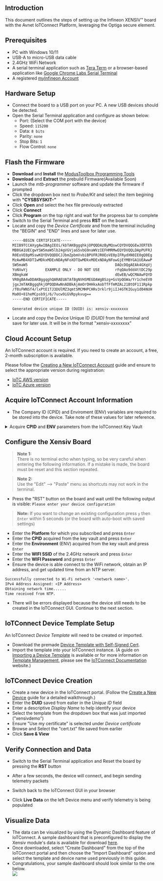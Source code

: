 ## Introduction

This document outlines the steps of setting up the Infineon XENSIV&trade; board
with the Avnet IoTConnect Platform, leveraging the Optiga secure element.

## Prerequisites
* PC with Windows 10/11
* USB-A to micro-USB data cable
* 2.4GHz WiFi Network
* A serial terminal application such as [Tera Term](https://ttssh2.osdn.jp/index.html.en) or a browser-based application like [Google Chrome Labs Serial Terminal](https://googlechromelabs.github.io/serial-terminal/)
* A registered [myInfineon Account](https://www.infineon.com/sec/login)

## Hardware Setup

* Connect the board to a USB port on your PC.  A new USB devices should be detected.
* Open the Serial Terminal application and configure as shown below:
  * Port: (Select the COM port with the device)
  * Speed: `115200`
  * Data: `8 bits`
  * Parity: `none`
  * Stop Bits: `1`
  * Flow Control: `none` 

## Flash the Firmware

* **Download** and **Install** the [ModusToolbox Programming Tools](https://softwaretools.infineon.com/tools/com.ifx.tb.tool.modustoolboxprogtools)
* **Download** and **Extract** the prebuild Firmware(Available Soon)
* Launch the *mtb-programmer* software and update the firmware if prompted
* Click the dropdown box next to *Probe/Kit* and select the item begining with **"CYSBSYSKIT-"**
* Click **Open** and select the hex file previously extracted
* Click **Connect**
* Click **Program** on the top right and wait for the propress bar to complete
* Switch to the Serial Terminal and press **RST** on the board.
* Locate and copy the *Device Certificate* and from the terminal including the "BEGIN" and "END" lines and save for later use.
  ```
  -----BEGIN CERTIFICATE-----
  MIIB9TCCAXygAwIBAgIEOi/kbTAKBggqhkjOPQQDAzByMQswCQYDVQQGEwJERTEh
  MB8GA1UECgwYSW5maW5lb24gVGVjaG5vbG9naWVzIEFHMRMwEQYDVQQLDApPUFRJ
  R0EoVE0pMSswKQYDVQQDDCJJbmZpbmVvbiBPUFRJR0EoVE0pIFRydXN0IE0gQ0Eg
  MzAwMB4XDTIwMDkxMDExNDAyNFoXDTQwMDkxMDExNDAyNFowGjEYMBYGA1UEAwwP
  SW5maW5                                        DAQcDQgAEAk4GXqVj
  YoNVwYj        EXAMPLE ONLY - DO NOT USE       rFqQAo9dd4ttDC29p
  XBmgkaW                                        dEwEB/wQCMAAwFQYD
  VR0gBA4wDDAKBggqghQARAEUATAfBgNVHSMEGDAWgBSzg+GsVpQGWa/Yr1cheEV0
  jgxJmTAKBggqhkjOPQQDAwNnADBkAjAmOrOHHkxAobTfFfmMZAL21BtOF111Rpkp
  /f0sFWNSf4/lxPtE1TJ3DUlMZ3qmtSMCMHPCHRv3rklr9jiIJ4GTKIGuy1d04NUH
  Ma0O+81heMCpsb9j/6/7ucw9iGVRpykvug==
  -----END CERTIFICATE-----

  Generated device unique ID (DUID) is: xensiv-xxxxxxxx
  ```
* Locate and copy the Device Unique ID *(DUID)* from the terminal and save for later use. It will be in the format "xensiv-xxxxxxxx"

## Cloud Account Setup
An  IoTConnect account is required.  If you need to create an account, a free, 2-month subscription is available.

Please follow the 
[Creating a New IoTConnect Account](https://github.com/avnet-iotconnect/avnet-iotconnect.github.io/blob/main/documentation/iotconnect/subscription/subscription.md)
guide and ensure to select the appropriate version during registration:  
* [IoTC AWS version](https://subscription.iotconnect.io/subscribe?cloud=aws)  
* [IoTC Azure version](https://subscription.iotconnect.io/subscribe?cloud=azure)  

## Acquire IoTConnect Account Information

* The Company ID (CPID) and Enviroment (ENV) variables are required to be stored into the device. Take note of these values for later reference.
<details><summary>Acquire <b>CPID</b> and <b>ENV</b> parameters from the IoTConnect Key Vault</summary>
<img style="width:75%; height:auto" src="https://github.com/avnet-iotconnect/avnet-iotconnect.github.io/blob/bbdc9f363831ba607f40805244cbdfd08c887e78/assets/cpid_and_env.png"/>
</details>

## Configure the Xensiv Board

> **Note 1:**  
> There is no terminal echo when typing, so be very careful when entering the following information.  If a mistake is made, the board must be reset and this section repeated.

> **Note 2:**  
> Use the "Edit" --> "Paste" menu as shortcuts may not work in the terminal.

* Press the "RST" button on the board and wait until the following output is visible:  `Please enter your device configuration`

> **Note:**
> If you want to change an existing configuration press `y` then `Enter` within 5 seconds (or the board with auto-boot with saved settings)

* Enter the **Platform** for which you subscribed and press `Enter`
* Enter the **CPID** acquired from the key vault and press `Enter`
* Enter the **Environment** (ENV) acquired from the key vault and press `Enter`
* Enter the **WIFI SSID** of the 2.4GHz network and press `Enter`
* Enter the **WIFI Password** and press `Enter`
* Ensure the device is able connect to the WiFi network, obtain an IP address, and get updated time from an NTP server.

```
Successfully connected to Wi-Fi network '<network name>'.
IPv4 Address Assigned: <IP Address>
Obtaining network time......
Time received from NTP.
```
  
* There will be errors displayed because the device still needs to be created in the IoTConnect GUI. Continue to the next section.

## IoTConnect Device Template Setup

An IoTConnect *Device Template* will need to be created or imported.
* Download the premade [Device Template with Self-Signed Cert](https://github.com/avnet-iotconnect/avnet-iotconnect.github.io/blob/main/documentation/avnet-iotc-mtb-xensiv-example/templates/device/xensivdemo_template.JSON).
* Import the template into your IoTConnect instance. (A guide on [Importing a Device Template](https://github.com/avnet-iotconnect/avnet-iotconnect.github.io/blob/main/documentation/iotconnect/import_device_template.md) is available or for more information on [Template Management](https://docs.iotconnect.io/iotconnect/user-manuals/devices/template-management/), please see the [IoTConnect Documentation](https://iotconnect.io) website.)

## IoTConnect Device Creation

* Create a new device in the IoTConnect portal. (Follow the [Create a New Device](https://github.com/avnet-iotconnect/avnet-iotconnect.github.io/blob/main/documentation/iotconnect/create_new_device.md) guide for a detailed walkthrough.)
* Enter the **DUID** saved from ealier in the <var>Unique ID</var> field
* Enter a descriptive <var>Display Name</var> to help identify your device
* Select the template from the dropdown box that was just imported ("xensivdemo")
* Ensure "Use my certificate" is selected under *Device certificate*
* Browse and Select the "cert.txt" file saved from earlier
* Click **Save & View**

## Verify Connection and Data ##

* Switch to the Serial Terminal application and Reset the board by pressing the **RST** button
* After a few seconds, the device will connect, and begin sending telemetry packets

* Switch back to the IoTConnect GUI in your browser
* Click **Live Data** on the left Device menu and verify telemetry is being populated

## Visualize Data ##

* The data can be visualized by using the Dynamic Dashboard feature of IoTConnect.  A sample dashboard that is preconfigured to display the Xensiv module's data is available for download [here](https://github.com/avnet-iotconnect/avnet-iotconnect.github.io/blob/main/documentation/avnet-iotc-mtb-xensiv-example/templates/dashboard/IFX-Xensiv-PAS_CO2_dashboard_export.json).
* Once downloaded, select "Create Dashboard" from the top of the IoTConnect portal and then choose the "Import Dashboard" option and select the template and device name used previously in this guide.
* Congratulations, your sample dashboard should look similar to the one below.  
  <img src="https://saleshosted.z13.web.core.windows.net/media/ifx/ifx-xensiv-dash.JPG" width="700">
